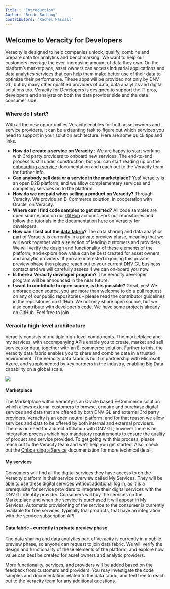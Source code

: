 ```yaml
---
Title : "Introduction"
Author: "Brede Børhaug"
Contributors: "Rachel Hassall"
---
```

## Welcome to Veracity for Developers


Veracity is designed to help companies unlock, qualify, combine and prepare data for analytics and benchmarking. We want to help our customers leverage the ever-increasing amount of data they own. 
On the platform’s marketplace, asset owners can access industrial applications and data analytics services that can help them make better use of their data to optimize their performance. These apps will be provided not only by DNV GL, but by many other qualified providers of data, data analytics and digital solutions too. Veracity for Developers is designed to support the IT pros, developers and analysts on both the data provider side and the data consumer side.

### Where do I start?
With all the new opportunities Veracity enables for both asset owners and service providers, it can be a daunting task to figure out which services you need to support in your solution architecture. Here are some quick tips and links.

- **How do I create a service on Veracity** : We are happy to start working with 3rd party providers to onboard new services. The end-to-end process is still under construction, but you can start reading up on the [onboarding a service](https://developer.veracity.com/doc/onboarding-a-service) documentation and reach out to the Veracity team for further info.
- **Can anybody sell data or a service in the marketplace?** Yes! Veracity is an open B2B platform, and we allow complementary services and competing services on to the platform. 
- **How do we get paid when selling a product on Veracity?** Through Veracity. We provide an E-Commerce solution, in cooperation with Oracle, on Veracity.
- **Where can I find code samples to get started?** All code samples are open source, and on our [GitHub](https://www.github.com/Veracity) account. Fork our repositories and follow the tutorials in the documentation [here](https://developer.veracity.com/docs) on Veracity for developers.  
- **How can I test out the [data fabric](#data-fabric-currently-in-private-preview-phase)?** The data sharing and data analytics part of Veracity is currently in a private preview phase, meaning that we will work together with a selection of leading customers and providers. We will verify the design and functionality of these elements of the platform, and explore how value can be best created for asset owners and analytic providers. If you are interested in joining this private preview phase then please reach out to your current DNV GL business contact and we will carefully assess if we can on-board you now.
- **Is there a Veracity developer program?** The Veracity developer program will be announced in the near future.
- **I want to contribute to open source, is this possible?** Great, yes! We embrace open source, you are more than welcome to do a pull request on any of our public repositories - please read the contributor guidelines in the repositories on GitHub. We not only share open source, but we also contribute with developer's code. We have some projects already on GitHub. Feel free to join.



### Veracity high-level architecture
Veracity consists of multiple high-level components. The marketplace and my services, with accompanying APIs enable you to create, market and sell services or data, together with an E-commerce solution. Further to this, the Veracity data fabric enables you to share and combine data in a trusted environment. The Veracity data fabric is built in partnership with Microsoft Azure, and supplemented by key partners in the industry, enabling Big Data capability on a global scale. 

![](https://veracityprod.blob.core.windows.net/static-documentation/developerillustration%402x.png)

#### Marketplace
The Marketplace within Veracity is an Oracle based E-Commerce solution which allows external customers to browse, enquire and purchase digital services and data that are offered by both DNV GL and external 3rd party providers. Veracity is an open neutral platform, and for that reason we allow services and data to be offered by both internal and external providers. There is no need for a direct affiliation with DNV GL, however there is an integration process which has mandatory requirements to ensure the quality of product and service provided. To get going with this process, please reach out to the Veracity team and we'll help you get started. Also, check out the [Onboarding a Service](https://developer.veracity.com/doc/onboarding-a-service) documentation for more technical detail.


#### My services
Consumers will find all the digital services they have access to on the Veracity platform in their service overview called My Services. They will be able to use these digital services without additional log in, as it is a prerequisite for service providers to integrate their digital services with the DNV GL identity provider. Consumers will buy the services on the Marketplace and when the service is purchased it will appear in My Services. Automatic provisioning of the service to the consumer is currently available for free services, typically trial products, that have an integration with the service subscription API.


#### Data fabric - currently in private preview phase
The data sharing and data analytics part of Veracity is currently in a public preview phase, so anyone can request to join data fabric. We will verify the design and functionality of these elements of the platform, and explore how value can best be created for asset owners and analytic providers. 

More functionality, services, and providers will be added based on the feedback from customers and providers. You may investigate the code samples and documentation related to the data fabric, and feel free to reach out to the Veracity team for any additional questions. 


